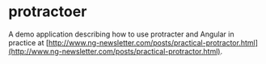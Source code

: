 protractoer
===========

A demo application describing how to use protracter and Angular in practice at [http://www.ng-newsletter.com/posts/practical-protractor.html](http://www.ng-newsletter.com/posts/practical-protractor.html).